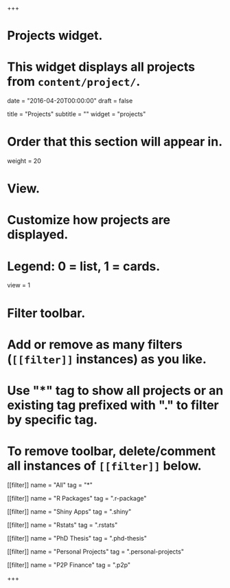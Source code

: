 +++
# Projects widget.
# This widget displays all projects from `content/project/`.

date = "2016-04-20T00:00:00"
draft = false

title = "Projects"
subtitle = ""
widget = "projects"

# Order that this section will appear in.
weight = 20

# View.
# Customize how projects are displayed.
# Legend: 0 = list, 1 = cards.
view = 1

# Filter toolbar.
# Add or remove as many filters (`[[filter]]` instances) as you like.
# Use "*" tag to show all projects or an existing tag prefixed with "." to filter by specific tag.
# To remove toolbar, delete/comment all instances of `[[filter]]` below.
[[filter]]
  name = "All"
  tag = "*"
  
[[filter]]
  name = "R Packages"
  tag = ".r-package"

[[filter]]
  name = "Shiny Apps"
  tag = ".shiny"

[[filter]]
  name = "Rstats"
  tag = ".rstats"
  
[[filter]]
  name = "PhD Thesis"
  tag = ".phd-thesis"

[[filter]]
  name = "Personal Projects"
  tag = ".personal-projects"
  
[[filter]]
  name = "P2P Finance"
  tag = ".p2p"

+++


